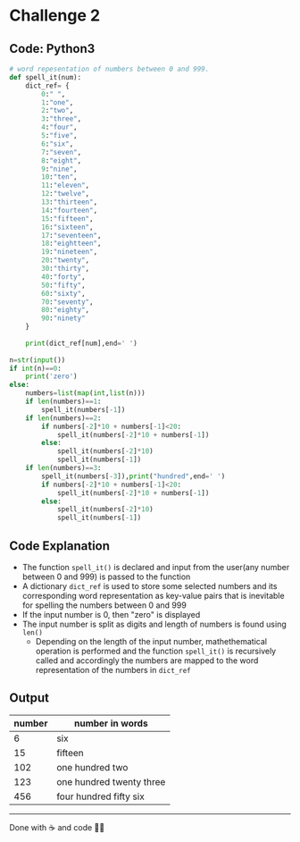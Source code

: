 # Challenge 2

## Code: Python3

```python
# word repesentation of numbers between 0 and 999.
def spell_it(num):
    dict_ref= {
        0:" ",
        1:"one",
        2:"two",
        3:"three",
        4:"four",
        5:"five",
        6:"six",
        7:"seven",
        8:"eight",
        9:"nine",
        10:"ten",
        11:"eleven",
        12:"twelve",
        13:"thirteen",
        14:"fourteen",
        15:"fifteen",
        16:"sixteen",         
        17:"seventeen",         
        18:"eightteen",      
        19:"nineteen",       
        20:"twenty",
        30:"thirty",
        40:"forty",
        50:"fifty",
        60:"sixty",
        70:"seventy",
        80:"eighty",
        90:"ninety"
    }
   
    print(dict_ref[num],end=' ')
        
n=str(input())
if int(n)==0:
    print('zero')
else:    
    numbers=list(map(int,list(n)))
    if len(numbers)==1:
        spell_it(numbers[-1])
    if len(numbers)==2:
        if numbers[-2]*10 + numbers[-1]<20:
            spell_it(numbers[-2]*10 + numbers[-1])
        else:
            spell_it(numbers[-2]*10)
            spell_it(numbers[-1])
    if len(numbers)==3:
        spell_it(numbers[-3]),print("hundred",end=' ')
        if numbers[-2]*10 + numbers[-1]<20:
            spell_it(numbers[-2]*10 + numbers[-1])
        else:
            spell_it(numbers[-2]*10)
            spell_it(numbers[-1])
```

## Code Explanation
* The function `spell_it()` is declared and input from the user(any number between 0 and 999) is passed to the function
* A dictionary `dict_ref` is used to store some selected numbers and its corresponding word representation as key-value pairs that is inevitable for spelling the numbers between 0 and 999
* If the input number is 0, then "zero" is displayed 
* The input number is split as digits and length of numbers is found using `len()`
  * Depending on the length of the input number, mathethematical operation is performed and 
    the function `spell_it()` is recursively called and accordingly the numbers are mapped to the word representation of the numbers in `dict_ref`

 
 ## Output
 number| number in words          |
---    | ---                      |
 | 6   |six                       |
 | 15  |fifteen                   | 
 | 102 |one hundred two           |
 | 123 |one hundred twenty three  |
 | 456 |four hundred fifty six    |


---
 Done with ☕️ and code 🙋‍♀️
